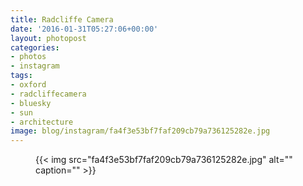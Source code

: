 ```yaml
---
title: Radcliffe Camera
date: '2016-01-31T05:27:06+00:00'
layout: photopost
categories:
- photos
- instagram
tags:
- oxford
- radcliffecamera
- bluesky
- sun
- architecture
image: blog/instagram/fa4f3e53bf7faf209cb79a736125282e.jpg
---
```


<figure class="photo photo--square">
  {{< img src="fa4f3e53bf7faf209cb79a736125282e.jpg" alt="" caption="" >}}

</figure>



